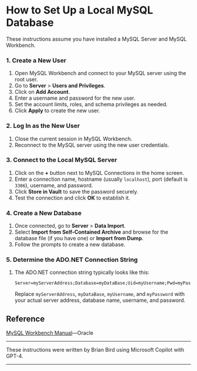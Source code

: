 <h1>How to Set Up a Local MySQL Database</h1>



These instructions assume you have installed a MySQL Server and MySQL Workbench.

### 1. Create a New User
1. Open MySQL Workbench and connect to your MySQL server using the root user.
2. Go to **Server** > **Users and Privileges**.
3. Click on **Add Account**.
4. Enter a username and password for the new user.
5. Set the account limits, roles, and schema privileges as needed.
6. Click **Apply** to create the new user.

### 2. Log In as the New User
1. Close the current session in MySQL Workbench.
2. Reconnect to the MySQL server using the new user credentials.

### 3. Connect to the Local MySQL Server
1. Click on the **+** button next to MySQL Connections in the home screen.
2. Enter a connection name, hostname (usually `localhost`), port (default is `3306`), username, and password.
3. Click **Store in Vault** to save the password securely.
4. Test the connection and click **OK** to establish it.

### 4. Create a New Database
1. Once connected, go to **Server** > **Data Import**.
2. Select **Import from Self-Contained Archive** and browse for the database file (if you have one) or **Import from Dump**.
3. Follow the prompts to create a new database.

### 5. Determine the ADO.NET Connection String
1. The ADO.NET connection string typically looks like this:
   ```plaintext
   Server=myServerAddress;Database=myDataBase;Uid=myUsername;Pwd=myPassword;
   ```
   Replace `myServerAddress`, `myDataBase`, `myUsername`, and `myPassword` with your actual server address, database name, username, and password.

## Reference

[MySQL Workbench Manual](https://dev.mysql.com/doc/workbench/en/)&mdash;Oracle

---

These instructions were written by Brian Bird using Microsoft Copilot with GPT-4.

---